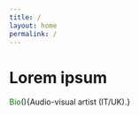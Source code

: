 ```yaml
---
title: /
layout: home
permalink: /
---
```


# Lorem ipsum

<p><span style="color: green;">Bio</span>(){Audio-visual artist (IT/UK).}</p>
